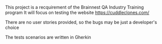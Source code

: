 This project is a recquirement of the Brainnest QA Industry Training program
It will focus on testing the website https://cuddleclones.com/

There are no user stories provided, so the bugs may be just a developer's choice

The tests scenarios are written in Gherkin
